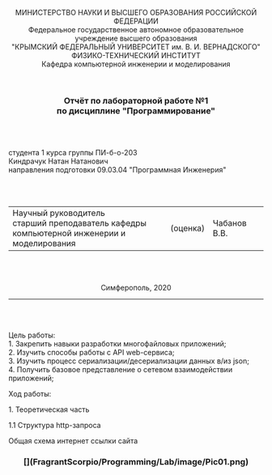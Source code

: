 <p align="center">МИНИСТЕРСТВО НАУКИ  И ВЫСШЕГО ОБРАЗОВАНИЯ РОССИЙСКОЙ ФЕДЕРАЦИИ<br>
Федеральное государственное автономное образовательное учреждение высшего образования<br>
"КРЫМСКИЙ ФЕДЕРАЛЬНЫЙ УНИВЕРСИТЕТ им. В. И. ВЕРНАДСКОГО"<br>
ФИЗИКО-ТЕХНИЧЕСКИЙ ИНСТИТУТ<br>
Кафедра компьютерной инженерии и моделирования</p>
<br>
<h3 align="center">Отчёт по лабораторной работе №1<br> по дисциплине "Программирование"</h3>
<br><br>
<p>студента 1 курса группы ПИ-б-о-203<br>
Киндрачук Натан Натанович<br>
направления подготовки 09.03.04 "Программная Инженерия"</p>
<br><br>
<table>
<tr><td>Научный руководитель<br> старший преподаватель кафедры<br> компьютерной инженерии и моделирования</td>
<td>(оценка)</td>
<td>Чабанов В.В.</td>
</tr>
</table>
<br><br>
<p align="center">Симферополь, 2020</p>
<hr>
<br><br>
<p>Цель работы:<br>  
1.	Закрепить навыки разработки многофайловыx приложений;<br>
2.	Изучить способы работы с API web-сервиса;<br>
3.	Изучить процесс сериализации/десериализации данных в/из json;<br>
4.	Получить базовое представление о сетевом взаимодействии приложений;<br>
<p>Ход работы:<br>
<p>1. Теоретическая часть<br> 
<p>1.1 Структура http-запроса<br>
<p>Общая схема интернет ссылки сайта<br>
<h3 align="center">[](FragrantScorpio/Programming/Lab/image/Pic01.png)
